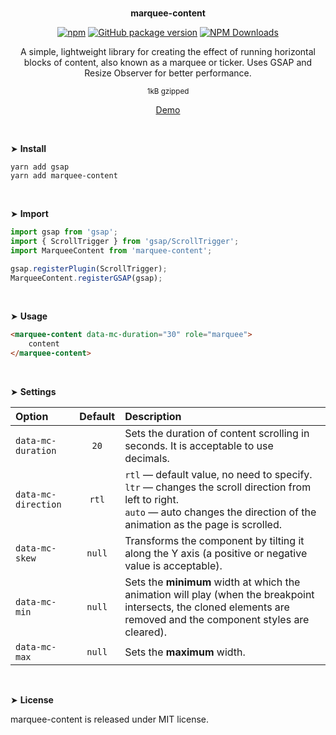<br>
<p align="center"><strong>marquee-content</strong></p>

<div align="center">

[![npm](https://img.shields.io/npm/v/marquee-content.svg?colorB=brightgreen)](https://www.npmjs.com/package/marquee-content)
[![GitHub package version](https://img.shields.io/github/package-json/v/ux-ui-pro/marquee-content.svg)](https://github.com/ux-ui-pro/marquee-content)
[![NPM Downloads](https://img.shields.io/npm/dm/marquee-content.svg?style=flat)](https://www.npmjs.org/package/marquee-content)

</div>

<p align="center">A simple, lightweight library for creating the effect of running horizontal blocks of content, also known as a marquee or ticker. Uses GSAP and Resize Observer for better performance.</p>
<p align="center"><sup>1kB gzipped</sup></p>
<p align="center"><a href="https://codepen.io/ux-ui/full/dygzqYm">Demo</a></p>
<br>

&#10148; **Install**

```
yarn add gsap
yarn add marquee-content
```

<br>

&#10148; **Import**

```javascript
import gsap from 'gsap';
import { ScrollTrigger } from 'gsap/ScrollTrigger';
import MarqueeContent from 'marquee-content';

gsap.registerPlugin(ScrollTrigger);
MarqueeContent.registerGSAP(gsap);
```
<br>

&#10148; **Usage**

```HTML
<marquee-content data-mc-duration="30" role="marquee">
	content
</marquee-content>
```
<br>

&#10148; **Settings**

| Option              | Default | Description                                                                                                                                                                                                       |
|:--------------------|:-------:|:------------------------------------------------------------------------------------------------------------------------------------------------------------------------------------------------------------------|
| `data-mc-duration`  |  `20`   | Sets the duration of content scrolling in seconds. It is acceptable to use decimals.                                                                                                                              |
| `data-mc-direction` |  `rtl`  | `rtl` &mdash; default value, no need to specify.<br>`ltr` &mdash; changes the scroll direction from left to right.<br>`auto` &mdash; auto changes the direction of the animation as the page is scrolled.         |
| `data-mc-skew`      | `null`  | Transforms the component by tilting it along the Y axis (a positive or negative value is acceptable).                                                                                                             |
| `data-mc-min`       | `null`  | Sets the **minimum** width at which the animation will play (when the breakpoint intersects, the cloned elements are removed and the component styles are cleared).                                               |
| `data-mc-max`       | `null`  | Sets the **maximum** width.                                                                                                                                                                                       |

<br>

&#10148; **License**

marquee-content is released under MIT license.
